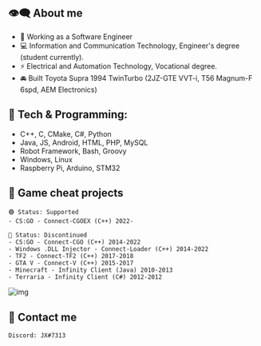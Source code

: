 ## 👁‍🗨 About me
- 💼 Working as a Software Engineer
- ‍💻 Information and Communication Technology, Engineer's degree (student currently).
- ⚡ Electrical and Automation Technology, Vocational degree.
- 🚘 Built Toyota Supra 1994 TwinTurbo (2JZ-GTE VVT-i, T56 Magnum-F 6spd, AEM Electronics)
## 🔧 Tech & Programming:
  - C++, C, CMake, C#, Python
  - Java, JS, Android, HTML, PHP, MySQL
  - Robot Framework, Bash, Groovy
  - Windows, Linux
  - Raspberry Pi, Arduino, STM32

## 📌 Game cheat projects 
    🟢 Status: Supported
    - CS:GO - Connect-CGOEX (C++) 2022-
    
    🔴 Status: Discontinued
    - CS:GO - Connect-CGO (C++) 2014-2022
    - Windows .DLL Injector - Connect-Loader (C++) 2014-2022
    - TF2 - Connect-TF2 (C++) 2017-2018
    - GTA V - Connect-V (C++) 2015-2017
    - Minecraft - Infinity Client (Java) 2010-2013
    - Terraria - Infinity Client (C#) 2012-2012
    
![img](https://i.imgur.com/bUEBYeW.png)

## 💬 Contact me
    Discord: JX#7313
